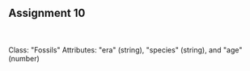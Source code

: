 ## Assignment 10
</br>
<https://s24wb34bales.onrender.com>
<br>
Class: "Fossils"
Attributes: "era" (string), "species" (string), and "age" (number)
